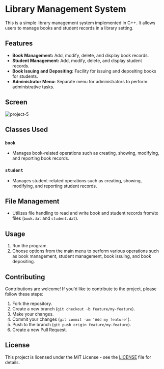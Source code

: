 # Library Management System

This is a simple library management system implemented in C++. It allows users to manage books and student records in a library setting.

## Features

- **Book Management:** Add, modify, delete, and display book records.
- **Student Management:** Add, modify, delete, and display student records.
- **Book Issuing and Depositing:** Facility for issuing and depositing books for students.
- **Administrator Menu:** Separate menu for administrators to perform administrative tasks.

## Screen
![project-5](https://github.com/Rahuljoshi07/C-Library-Management-System-/assets/86591216/4c02f653-a2f7-4825-898c-5395fb3f72fb)


## Classes Used

### `book`

- Manages book-related operations such as creating, showing, modifying, and reporting book records.

### `student`

- Manages student-related operations such as creating, showing, modifying, and reporting student records.

## File Management

- Utilizes file handling to read and write book and student records from/to files (`book.dat` and `student.dat`).

## Usage

1. Run the program.
2. Choose options from the main menu to perform various operations such as book management, student management, book issuing, and book depositing.

## Contributing

Contributions are welcome! If you'd like to contribute to the project, please follow these steps:

1. Fork the repository.
2. Create a new branch (`git checkout -b feature/my-feature`).
3. Make your changes.
4. Commit your changes (`git commit -am 'Add my feature'`).
5. Push to the branch (`git push origin feature/my-feature`).
6. Create a new Pull Request.

## License

This project is licensed under the MIT License - see the [LICENSE](LICENSE) file for details.
